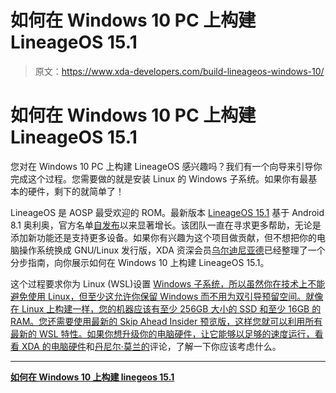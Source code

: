 # 如何在 Windows 10 PC 上构建 LineageOS 15.1

> 原文：<https://www.xda-developers.com/build-lineageos-windows-10/>

# 如何在 Windows 10 PC 上构建 LineageOS 15.1

您对在 Windows 10 PC 上构建 LineageOS 感兴趣吗？我们有一个向导来引导你完成这个过程。您需要做的就是安装 Linux 的 Windows 子系统。如果你有最基本的硬件，剩下的就简单了！

LineageOS 是 AOSP 最受欢迎的 ROM。最新版本 [LineageOS 15.1](https://www.xda-developers.com/lineageos-15-android-oreo-officially-announced/) 基于 Android 8.1 奥利奥，官方名单[自发布](https://www.xda-developers.com/lineageos-15-1-changelog-reader-mode-chrome-home-jelly-network-restrictions/)以来显著增长。该团队一直在寻求更多帮助，无论是添加新功能还是支持更多设备。如果你有兴趣为这个项目做贡献，但不想把你的电脑操作系统换成 GNU/Linux 发行版，XDA 资深会员[乌尔迪尼亚德](https://forum.xda-developers.com/member.php?u=7350242)已经整理了一个分步指南，向你展示如何在 Windows 10 上构建 LineageOS 15.1。

这个过程要求你为 Linux (WSL)设置 [Windows 子系统，所以虽然你在技术上不能避免使用 Linux，但至少这允许你保留 Windows 而不用为双引导预留空间。就像在 Linux 上构建一样，您的机器应该有至少 256GB 大小的 SSD 和至少 16GB 的 RAM。您还需要使用最新的 Skip Ahead Insider 预览版，这样您就可以利用所有最新的 WSL 特性。如果你想升级你的电脑硬件，让它能够以足够的速度运行，看看 XDA 的](https://www.xda-developers.com/microsoft-announces-important-features-at-build-2017/)[电脑硬件](https://www.xda-developers.com/category/pc-hardware/)和[丹尼尔·莫兰的](https://www.xda-developers.com/author/garwynn/)评论，了解一下你应该考虑什么。

* * *

[**如何在 Windows 10 上构建 linegeos 15.1**](https://forum.xda-developers.com/android/software-hacking/guide-how-to-build-lineageos-15-1-t3750175)